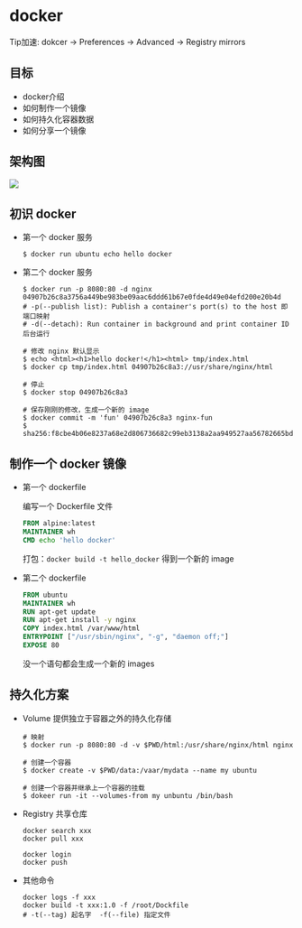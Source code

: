 # docker

Tip加速: dokcer -> Preferences -> Advanced -> Registry mirrors

## 目标

- docker介绍
- 如何制作一个镜像
- 如何持久化容器数据
- 如何分享一个镜像

## 架构图

![](http://ww1.sinaimg.cn/large/a75caef7gy1g3ihcawq4lj20r20f2n1k.jpg)

## 初识 docker

- 第一个 docker 服务

  ```shell
  $ docker run ubuntu echo hello docker
  ```

- 第二个 docker 服务

  ```shell
  $ docker run -p 8080:80 -d nginx
  04907b26c8a3756a449be983be09aac6ddd61b67e0fde4d49e04efd200e20b4d
  # -p(--publish list): Publish a container's port(s) to the host 即端口映射
  # -d(--detach): Run container in background and print container ID 后台运行
  
  # 修改 nginx 默认显示
  $ echo <html><h1>hello docker!</h1><html> tmp/index.html
  $ docker cp tmp/index.html 04907b26c8a3://usr/share/nginx/html
  
  # 停止
  $ docker stop 04907b26c8a3
  
  # 保存刚刚的修改，生成一个新的 image
  $ docker commit -m 'fun' 04907b26c8a3 nginx-fun
  $ sha256:f8cbe4b06e8237a68e2d806736682c99eb3138a2aa949527aa56782665bdf271
  ```

## 制作一个 docker 镜像

- 第一个 dockerfile

  编写一个 Dockerfile 文件

  ```dockerfile
  FROM alpine:latest
  MAINTAINER wh
  CMD echo 'hello docker'
  ```

  打包：`docker build -t hello_docker` 得到一个新的 image

- 第二个 dockerfile

  ```dockerfile
  FROM ubuntu
  MAINTAINER wh
  RUN apt-get update
  RUN apt-get install -y nginx
  COPY index.html /var/www/html
  ENTRYPOINT ["/usr/sbin/nginx", "-g", "daemon off;"]
  EXPOSE 80
  ```

  没一个语句都会生成一个新的 images

## 持久化方案

- Volume 提供独立于容器之外的持久化存储

  ```shell
  # 映射
  $ docker run -p 8080:80 -d -v $PWD/html:/usr/share/nginx/html nginx
  
  # 创建一个容器
  $ docker create -v $PWD/data:/vaar/mydata --name my ubuntu
  
  # 创建一个容器并继承上一个容器的挂载
  $ dokeer run -it --volumes-from my unbuntu /bin/bash
  ```

- Registry 共享仓库

  ```shell
  docker search xxx
  docker pull xxx
  
  docker login
  docker push
  ```

- 其他命令

  ```shell
  docker logs -f xxx
  docker build -t xxx:1.0 -f /root/Dockfile
  # -t(--tag) 起名字  -f(--file) 指定文件
  ```

  